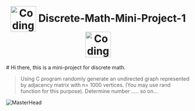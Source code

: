 <h1 align="center"><img align="center" alt="Coding" width="70" src="https://i.pinimg.com/originals/bd/8d/51/bd8d51d7cf2796fa1d005dc09e76b0a1.gif"> Discrete-Math-Mini-Project-1 <img align="center" alt="Coding" width="70" src="https://i.pinimg.com/originals/bd/8d/51/bd8d51d7cf2796fa1d005dc09e76b0a1.gif"></h1>

<p2>#  Hi there, this is a mini-project for discrete math. </p2>

> Using C program randomly generate an undirected graph represented by adjacency matrix with n= 1000 vertices. (You may use rand function for this purpose).
> Determine number ..... so on...


![MasterHead](https://i.pinimg.com/originals/4f/41/4e/4f414eaf54616759534bedd2c68d18eb.jpg)
